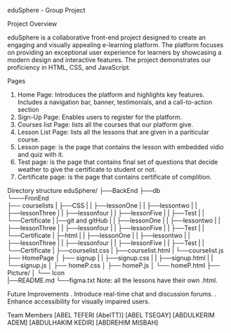 eduSphere - Group Project
  
  Project Overview
  
  eduSphere is a collaborative front-end project designed to create an engaging and visually appealing e-learning platform.
  The platform focuses on providing an exceptional user experience for learners by showcasing a modern design and interactive features. 
  The project demonstrates our proficiency in HTML, CSS, and JavaScript.
  
  Pages

  1. Home Page:
      Introduces the platform and highlights key features.
      Includes a navigation bar, banner, testimonials, and a call-to-action section
  2. Sign-Up Page:
      Enables users to register for the platform.
  3. Courses list Page:
       lists all the courses that our platform give.  
  4. Lesson List Page:
       lists all the lessons that are given in a pariticular course.
  5. Lesson page:
        is the page that contains the lesson with embedded vidio and quiz with it.
  6. Test page:
       is the page that contains final set of questions that decide weather to give the certificate to student or not.  
  7. Certificate page:
        is the page that contains certificate of complition.

  Directory structure
        eduSphere/
                  ├──BackEnd
                  ├──db       
                  └───FronEnd               
                         ├── courselists
                         |   ├──CSS
                         |   |     ├──lessonOne
                         |   |     ├──lessontwo
                         |   |     ├──lessonThree
                         |   |     ├──lessonfour
                         |   |     ├──lessonFive 
                         |   |     ├──Test
                         |   |     └──Certificate
                         |   |──git and gitHub
                         |   |     ├──lessonOne
                         |   |     ├──lessontwo
                         |   |     ├──lessonThree
                         |   |     ├──lessonfour
                         |   |     ├──lessonFive 
                         |   |     ├──Test
                         |   |     └──Certificate
                         |   ├─html
                         |   |     ├──lessonOne
                         |   |     ├──lessontwo
                         |   |     ├──lessonThree
                         |   |     ├──lessonfour
                         |   |     ├──lessonFive 
                         |   |     ├──Test
                         |   |     └──Certificate
                         |   ├──courselist.css
                         |   ├──courselist.html
                         |   └──courselist.js
                         ├── HomePage
                         │   ├── signup
                         |   |     ├──signup.css
                         |   |     ├──signup.html
                         |   |     └──signup.js
                         │   ├── homeP.css
                         │   ├── homeP.js
                         │   └── homeP.html
                         ├── Picture/
                         │   └── Icon   
                         |──README.md
                         └──figma.txt 
                  Note: all the lessons have their own .html. 
  
  Future Improvements
  . Introduce real-time chat and discussion forums.
  . Enhance accessibility for visually impaired users.
  
  Team Members
    [ABEL TEFERI (AbelTT)]
    [ABEL TSEGAY]
    [ABDULKERIM ADEM]
    [ABDULHAKIM KEDIR]
    [ABDREHIM MISBAH]
    
